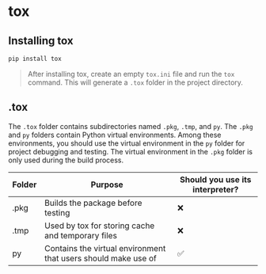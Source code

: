 # tox

## Installing tox

```bash
pip install tox
```



> After installing tox, create an empty `tox.ini` file and run the `tox` command. This will generate a `.tox` folder in the project directory.



## .tox

The `.tox` folder contains subdirectories named `.pkg`, `.tmp`, and `py`. The `.pkg` and `py` folders contain Python virtual environments. Among these environments, you should use the virtual environment in the `py` folder for project debugging and testing. The virtual environment in the `.pkg` folder is only used during the build process.

| Folder | Purpose                                                        | Should you use its interpreter? |
| ------ | -------------------------------------------------------------- | ------------------------------- |
| .pkg   | Builds the package before testing                              | ❌                              |
| .tmp   | Used by tox for storing cache and temporary files              | ❌                              |
| py     | Contains the virtual environment that users should make use of | ✅                              |
